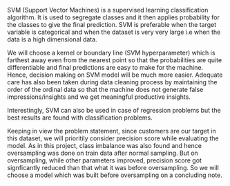 SVM (Support Vector Machines) is a supervised learning classification algorithm. It is used to segregate classes and it then applies probability for the classes to give the final prediction. SVM is preferable when the target variable is categorical and when the dataset is very very large i.e when the data is a high dimensional data. 

We will choose a kernel or boundary line (SVM hyperparameter) which is farthest away even from the nearest point so that the probabilities are quite differentiable and final predictions are easy to make for the machine. Hence, decision making on SVM model will be much more easier.
Adequate care has also been taken during data cleaning process by maintaining the order of the ordinal data so that the machine does not generate false impressions/insights and we get meaningful productive insights.

Interestingly, SVM can also be used in case of regression problems but the best results are found with classification problems.

Keeping in view the problem statement, since customers are our target in this dataset, we will prioritily consider precision score while evaluating the model.
As in this project, class imbalance was also found and hence oversampling was done on train data after normal sampling. But on oversampling, while other parameters improved, precision score got signficantly reduced than that what it was before oversampling. So we will choose a model which was built before oversampling on a concluding note.





